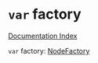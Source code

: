 # `var` factory

[Documentation Index](../README.md)

`var` factory: [NodeFactory](../interface.NodeFactory/README.md)